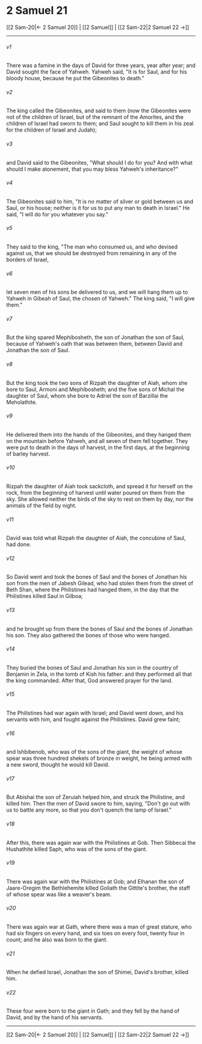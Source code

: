# 2 Samuel 21

[[2 Sam-20|← 2 Samuel 20]] | [[2 Samuel]] | [[2 Sam-22|2 Samuel 22 →]]
***



###### v1 
There was a famine in the days of David for three years, year after year; and David sought the face of Yahweh. Yahweh said, "It is for Saul, and for his bloody house, because he put the Gibeonites to death." 

###### v2 
The king called the Gibeonites, and said to them (now the Gibeonites were not of the children of Israel, but of the remnant of the Amorites, and the children of Israel had sworn to them; and Saul sought to kill them in his zeal for the children of Israel and Judah); 

###### v3 
and David said to the Gibeonites, "What should I do for you? And with what should I make atonement, that you may bless Yahweh's inheritance?" 

###### v4 
The Gibeonites said to him, "It is no matter of silver or gold between us and Saul, or his house; neither is it for us to put any man to death in Israel." He said, "I will do for you whatever you say." 

###### v5 
They said to the king, "The man who consumed us, and who devised against us, that we should be destroyed from remaining in any of the borders of Israel, 

###### v6 
let seven men of his sons be delivered to us, and we will hang them up to Yahweh in Gibeah of Saul, the chosen of Yahweh." The king said, "I will give them." 

###### v7 
But the king spared Mephibosheth, the son of Jonathan the son of Saul, because of Yahweh's oath that was between them, between David and Jonathan the son of Saul. 

###### v8 
But the king took the two sons of Rizpah the daughter of Aiah, whom she bore to Saul, Armoni and Mephibosheth; and the five sons of Michal the daughter of Saul, whom she bore to Adriel the son of Barzillai the Meholathite. 

###### v9 
He delivered them into the hands of the Gibeonites, and they hanged them on the mountain before Yahweh, and all seven of them fell together. They were put to death in the days of harvest, in the first days, at the beginning of barley harvest. 

###### v10 
Rizpah the daughter of Aiah took sackcloth, and spread it for herself on the rock, from the beginning of harvest until water poured on them from the sky. She allowed neither the birds of the sky to rest on them by day, nor the animals of the field by night. 

###### v11 
David was told what Rizpah the daughter of Aiah, the concubine of Saul, had done. 

###### v12 
So David went and took the bones of Saul and the bones of Jonathan his son from the men of Jabesh Gilead, who had stolen them from the street of Beth Shan, where the Philistines had hanged them, in the day that the Philistines killed Saul in Gilboa; 

###### v13 
and he brought up from there the bones of Saul and the bones of Jonathan his son. They also gathered the bones of those who were hanged. 

###### v14 
They buried the bones of Saul and Jonathan his son in the country of Benjamin in Zela, in the tomb of Kish his father: and they performed all that the king commanded. After that, God answered prayer for the land. 

###### v15 
The Philistines had war again with Israel; and David went down, and his servants with him, and fought against the Philistines. David grew faint; 

###### v16 
and Ishbibenob, who was of the sons of the giant, the weight of whose spear was three hundred shekels of bronze in weight, he being armed with a new sword, thought he would kill David. 

###### v17 
But Abishai the son of Zeruiah helped him, and struck the Philistine, and killed him. Then the men of David swore to him, saying, "Don't go out with us to battle any more, so that you don't quench the lamp of Israel." 

###### v18 
After this, there was again war with the Philistines at Gob. Then Sibbecai the Hushathite killed Saph, who was of the sons of the giant. 

###### v19 
There was again war with the Philistines at Gob; and Elhanan the son of Jaare-Oregim the Bethlehemite killed Goliath the Gittite's brother, the staff of whose spear was like a weaver's beam. 

###### v20 
There was again war at Gath, where there was a man of great stature, who had six fingers on every hand, and six toes on every foot, twenty four in count; and he also was born to the giant. 

###### v21 
When he defied Israel, Jonathan the son of Shimei, David's brother, killed him. 

###### v22 
These four were born to the giant in Gath; and they fell by the hand of David, and by the hand of his servants.

***
[[2 Sam-20|← 2 Samuel 20]] | [[2 Samuel]] | [[2 Sam-22|2 Samuel 22 →]]
